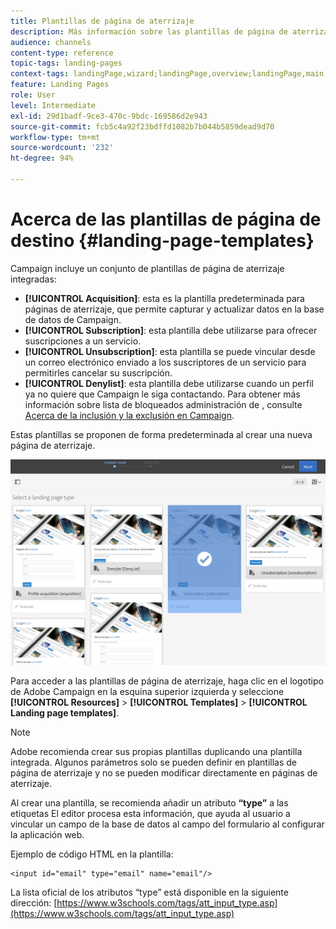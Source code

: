 ```yaml
---
title: Plantillas de página de aterrizaje
description: Más información sobre las plantillas de página de aterrizaje.
audience: channels
content-type: reference
topic-tags: landing-pages
context-tags: landingPage,wizard;landingPage,overview;landingPage,main
feature: Landing Pages
role: User
level: Intermediate
exl-id: 29d1badf-9ce3-470c-9bdc-169586d2e943
source-git-commit: fcb5c4a92f23bdffd1082b7b044b5859dead9d70
workflow-type: tm+mt
source-wordcount: '232'
ht-degree: 94%

---
```


# Acerca de las plantillas de página de destino {#landing-page-templates}

Campaign incluye un conjunto de plantillas de página de aterrizaje integradas:

* **[!UICONTROL Acquisition]**: esta es la plantilla predeterminada para páginas de aterrizaje, que permite capturar y actualizar datos en la base de datos de Campaign.
* **[!UICONTROL Subscription]**: esta plantilla debe utilizarse para ofrecer suscripciones a un servicio.
* **[!UICONTROL Unsubscription]**: esta plantilla se puede vincular desde un correo electrónico enviado a los suscriptores de un servicio para permitirles cancelar su suscripción.
* **[!UICONTROL Denylist]**: esta plantilla debe utilizarse cuando un perfil ya no quiere que Campaign le siga contactando. Para obtener más información sobre lista de bloqueados administración de , consulte [Acerca de la inclusión y la exclusión en Campaign](../../audiences/using/about-opt-in-and-opt-out-in-campaign.md).

Estas plantillas se proponen de forma predeterminada al crear una nueva página de aterrizaje.

![](assets/lp_creation_1.png)

Para acceder a las plantillas de página de aterrizaje, haga clic en el logotipo de Adobe Campaign en la esquina superior izquierda y seleccione **[!UICONTROL Resources]** > **[!UICONTROL Templates]** > **[!UICONTROL Landing page templates]**.

>[!NOTE]
>
>Adobe recomienda crear sus propias plantillas duplicando una plantilla integrada. Algunos parámetros solo se pueden definir en plantillas de página de aterrizaje y no se pueden modificar directamente en páginas de aterrizaje.

Al crear una plantilla, se recomienda añadir un atributo **“type”** a las etiquetas El editor procesa esta información, que ayuda al usuario a vincular un campo de la base de datos al campo del formulario al configurar la aplicación web.

Ejemplo de código HTML en la plantilla:

```
<input id="email" type="email" name="email"/>
```

La lista oficial de los atributos “type” está disponible en la siguiente dirección: [https://www.w3schools.com/tags/att_input_type.asp](https://www.w3schools.com/tags/att_input_type.asp)
